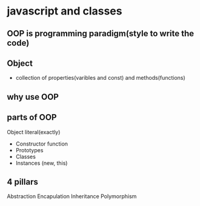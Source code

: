 # javascript and classes

## OOP is programming paradigm(style to write the code)

## Object
- collection of properties(varibles and const) and methods(functions)

## why use OOP

## parts of OOP
Object literal(exactly)

- Constructor function
- Prototypes
- Classes
- Instances (new, this)

## 4 pillars
Abstraction
Encapulation 
Inheritance
Polymorphism

